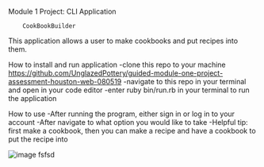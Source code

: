 Module 1 Project: CLI Application

        CookBookBuilder

This application allows a user to make cookbooks and put recipes into them. 

How to install and run application
  -clone this repo to your machine https://github.com/UnglazedPottery/guided-module-one-project-assessment-houston-web-080519
  -navigate to this repo in your terminal and open in your code editor
  -enter ruby bin/run.rb in your terminal to run the application

How to use
  -After running the program, either sign in or log in to your account
  -After navigate to what option you would like to take
  -Helpful tip: first make a cookbook, then you can make a recipe and have a cookbook to put the recipe into

![image](https://user-images.githubusercontent.com/51736008/63601775-b5a31280-c58b-11e9-859a-02e4e6e0afff.png)
fsfsd